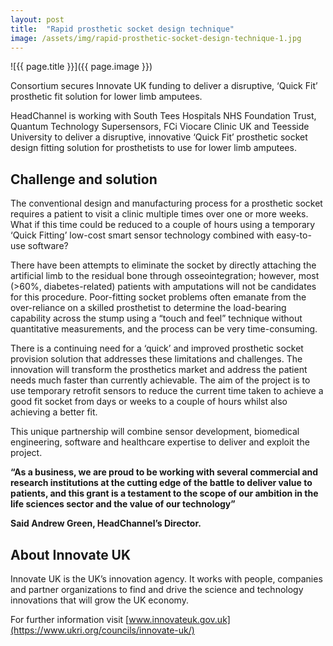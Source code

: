 ```yaml
---
layout: post
title:  "Rapid prosthetic socket design technique"
image: /assets/img/rapid-prosthetic-socket-design-technique-1.jpg
---
```


![{{ page.title }}]({{ page.image }})

Consortium secures Innovate UK funding to deliver a disruptive, ‘Quick Fit’ prosthetic fit solution for lower limb amputees.

HeadChannel is working with South Tees Hospitals NHS Foundation Trust, Quantum Technology Supersensors, FCi Viocare Clinic UK and Teesside University to deliver a disruptive, innovative ‘Quick Fit’ prosthetic socket design fitting solution for prosthetists to use for lower limb amputees.

## Challenge and solution
The conventional design and manufacturing process for a prosthetic socket requires a patient to visit a clinic multiple times over one or more weeks. What if this time could be reduced to a couple of hours using a temporary ‘Quick Fitting’ low-cost smart sensor technology combined with easy-to-use software?

There have been attempts to eliminate the socket by directly attaching the artificial limb to the residual bone through osseointegration; however, most (>60%, diabetes-related) patients with amputations will not be candidates for this procedure. Poor-fitting socket problems often emanate from the over-reliance on a skilled prosthetist to determine the load-bearing capability across the stump using a “touch and feel” technique without quantitative measurements, and the process can be very time-consuming.

There is a continuing need for a ‘quick’ and improved prosthetic socket provision solution that addresses these limitations and challenges. The innovation will transform the prosthetics market and address the patient needs much faster than currently achievable. The aim of the project is to use temporary retrofit sensors to reduce the current time taken to achieve a good fit socket from days or weeks to a couple of hours whilst also achieving a better fit.

This unique partnership will combine sensor development, biomedical engineering, software and healthcare expertise to deliver and exploit the project.

**“As a business, we are proud to be working with several commercial and research institutions at the cutting edge of the battle to deliver value to patients, and this grant is a testament to the scope of our ambition in the life sciences sector and the value of our technology”**

**Said Andrew Green, HeadChannel’s Director.**

## About Innovate UK
Innovate UK is the UK’s innovation agency. It works with people, companies and partner organizations to find and drive the science and technology innovations that will grow the UK economy.

For further information visit [www.innovateuk.gov.uk](https://www.ukri.org/councils/innovate-uk/)
